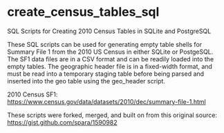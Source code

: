# create_census_tables_sql
SQL Scripts for Creating 2010 Census Tables in SQLite and PostgreSQL

These SQL scripts can be used for generating empty table shells for Summary File 1 from the 2010 US Census in either SQLite or PostgeSQL. The SF1 data files are in a CSV format and can be readily loaded into the empty tables. The geographic header file is in a fixed-width format, and must be read into a temporary staging table before being parsed and inserted into the geo table using the geo_header script.

2010 Census SF1: https://www.census.gov/data/datasets/2010/dec/summary-file-1.html

These scripts were forked, merged, and built on from this original source: https://gist.github.com/spara/1590982
